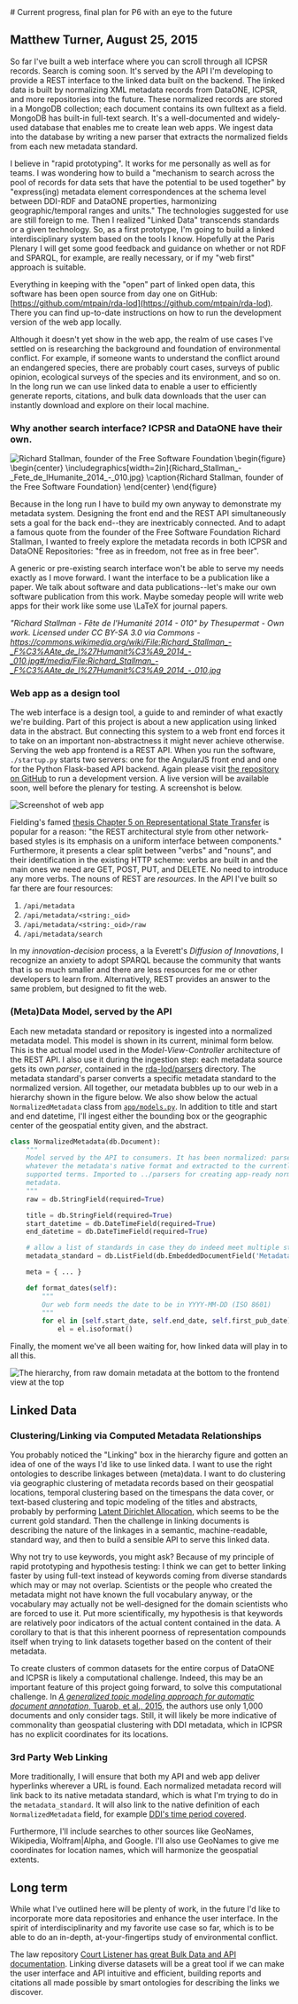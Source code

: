 <!DOCTYPE html>
<html>
<head>
<!-- Latest compiled and minified CSS -->
<link rel="stylesheet" href="https://maxcdn.bootstrapcdn.com/bootstrap/3.3.5/css/bootstrap.min.css">

<!-- Optional theme -->
<link rel="stylesheet" href="https://maxcdn.bootstrapcdn.com/bootstrap/3.3.5/css/bootstrap-theme.min.css">

</head>


<body>
<div class="container">
# Current progress, final plan for P6 with an eye to the future

## Matthew Turner, August 25, 2015


So far I've built a web interface where you can scroll through all ICPSR 
records. Search is coming soon. It's
served by the API I'm developing to provide a REST interface to the 
linked data built on the backend. The
linked data is built by normalizing XML metadata records from DataONE,
ICPSR, and more repositories into the future. These normalized records are
stored in a MongoDB collection; each document contains its own fulltext as a
field. MongoDB has built-in full-text search. It's a well-documented and
widely-used database that enables me to create
lean web apps. We ingest data into the database by writing a new parser
that extracts the normalized fields from each new metadata standard.

I believe in "rapid prototyping". It works for me personally as well as for teams. 
I was wondering how to build a "mechanism to search across the pool of 
records for data sets that have the potential to be used together" by
"express(ing) metadata element correspondences at the schema level
between DDI-RDF and DataONE properties, harmonizing
geographic/temporal ranges and units." The technologies
suggested for use are still foreign to me.  Then I realized "Linked Data"
transcends standards or a given technology. So, as a first prototype, 
I'm going to build a linked interdisciplinary system based on the tools I know. 
Hopefully at the Paris Plenary I will get some good feedback and guidance on
whether or not RDF and SPARQL, for example, are really necessary, or if my "web
first" approach is suitable.

Everything in keeping with the "open" part of linked open data, this software
has been open source from day one on GitHub: 
[https://github.com/mtpain/rda-lod](https://github.com/mtpain/rda-lod). 
There you can find up-to-date instructions on how to run the development 
version of the web app locally. 

Although it doesn't yet show in the web app, the realm of use cases I've settled
on is researching the background and foundation of environmental conflict. For
example, if someone wants to understand the conflict around an endangered
species, there are probably court cases, surveys of public opinion, ecological
surveys of the species and its environment, and so on. In the long run we can
use linked data to enable a user to efficiently generate reports, citations, and
bulk data downloads that the user can instantly download and explore on their
local machine.


### Why another search interface? ICPSR and DataONE have their own.

<div class="row">
<img align="left" id="stallman" src="Richard_Stallman_-_Fete_de_lHumanite_2014_-_010.jpg" alt="Richard
Stallman, founder of the Free Software Foundation"/>
\begin{figure}
\begin{center}
\includegraphics[width=2in]{Richard_Stallman_-_Fete_de_lHumanite_2014_-_010.jpg}
\caption{Richard Stallman, founder of the Free Software Foundation}
\end{center}
\end{figure}

Because in the long run I have to
build my own anyway to demonstrate my metadata system. Designing the front end
and the REST API simultaneously sets a goal for the back end--they are 
inextricably connected.
And to adapt a famous quote from the founder
of the Free Software Foundation Richard Stallman, 
I wanted to freely explore the metadata records in both ICPSR and DataONE
Repositories: "free as in freedom, not free as in free beer". 

A generic or pre-existing search interface won't
be able to serve my needs exactly as I move forward. 
I want the interface to be a publication like
a paper. We talk about software and data publications--let's make our own 
software publication from this work. 
Maybe someday people will write web apps for their work like some use
\LaTeX  for journal papers. 


<p id="stallman-citation">
<em>
"Richard Stallman -
Fête de l'Humanité 2014 - 010" by Thesupermat - Own work. Licensed under CC
BY-SA 3.0 via Commons -
<a
href="https://commons.wikimedia.org/wiki/File:Richard_Stallman_-_F%C3%AAte_de_l%27Humanit%C3%A9_2014_-_010.jpg#/media/File:Richard_Stallman_-_F%C3%AAte_de_l%27Humanit%C3%A9_2014_-_010.jpg">https://commons.wikimedia.org/wiki/File:Richard_Stallman_-_F%C3%AAte_de_l%27Humanit%C3%A9_2014_-_010.jpg#/media/File:Richard_Stallman_-_F%C3%AAte_de_l%27Humanit%C3%A9_2014_-_010.jpg</a>
</em>
</p>
</div>

### Web app as a design tool

The web interface is a design tool, a guide to and reminder of what exactly 
we're building. Part of this project is
about a new application using linked data in the abstract. But connecting
this system to a web front end forces it to take on an important
non-abstractness it might never achieve otherwise. Serving the web app frontend
is a REST API. When you run the software, `./startup.py` starts two servers: 
one for the AngularJS front end and one for the Python Flask-based API backend.
Again please visit [the repository on GitHub](https://github.com/mtpain/rda-lod) 
to run a development version. A live version will be available soon, well 
before the plenary for testing. A screenshot is below.

![Screenshot of web
app](flip_yo_lidd_screenshot.png)

Fielding's famed [thesis Chapter 5 on
Representational State
Transfer](https://www.ics.uci.edu/~fielding/pubs/dissertation/rest_arch_style.htm)
is popular for a reason: "the REST architectural style from other network-based
styles is its emphasis on a uniform interface between components." Furthermore,
it presents a clear split between "verbs" and "nouns", and their identification
in the existing HTTP scheme: verbs are built in and the main ones we need are
GET, POST, PUT, and DELETE. No need to introduce any more verbs. The nouns of
REST are _resources_. In the API I've built so far there are four resources:

1. `/api/metadata`
1. `/api/metadata/<string:_oid>`
1. `/api/metadata/<string:_oid>/raw`
1. `/api/metadata/search`

In my _innovation-decision_ process, a la Everett's _Diffusion of Innovations_, 
I recognize an anxiety to adopt SPARQL
because the community that wants that is so much smaller and there are less
resources for me or other developers to learn from. Alternatively, REST 
provides an answer to the same problem, but designed to fit the web.

### (Meta)Data Model, served by the API

Each new metadata standard or repository is ingested into a normalized metadata
model. This model is shown in its current, minimal form below.  This is the
actual model used in the _Model-View-Controller_ architecture of the REST API. I
also use it during the ingestion step: each metadata source gets its own
_parser_, contained in the 
[rda-lod/parsers](https://github.com/mtpain/rda-lod/tree/master/parsers)
directory. The metadata standard's parser converts a specific metadata standard
to the normalized version. All together, our metadata bubbles up to our web
in a hierarchy shown in the figure below. We also show below the actual
`NormalizedMetadata` class from
[`app/models.py`](https://github.com/mtpain/rda-lod/blob/master/app/models.py).
In addition to title and start and end datetime, I'll ingest either the 
bounding box or the geographic center of the geospatial entity given, and the
abstract.


```python
class NormalizedMetadata(db.Document):
    """
    Model served by the API to consumers. It has been normalized: parsed from
    whatever the metadata's native format and extracted to the currently
    supported terms. Imported to ../parsers for creating app-ready normalized
    metadata.
    """
    raw = db.StringField(required=True)

    title = db.StringField(required=True)
    start_datetime = db.DateTimeField(required=True)
    end_datetime = db.DateTimeField(required=True)

    # allow a list of standards in case they do indeed meet multiple standards
    metadata_standard = db.ListField(db.EmbeddedDocumentField('MetadataStandard'))

    meta = { ... }

    def format_dates(self):
        """
        Our web form needs the date to be in YYYY-MM-DD (ISO 8601)
        """
        for el in [self.start_date, self.end_date, self.first_pub_date]:
            el = el.isoformat()
```

Finally, the moment we've all been waiting for, how linked data will play in to
all this.

![The hierarchy, from raw domain metadata at the bottom to the frontend view at
the top](lidd-hierarchy.png)


## Linked Data

### Clustering/Linking via Computed Metadata Relationships

You probably noticed the "Linking" box in the hierarchy figure and gotten an idea
of one of the ways I'd like to use linked data. I want to use the right
ontologies to describe linkages between (meta)data. 
I want to do clustering via geographic clustering of metadata records 
based on their geospatial locations, temporal clustering based on 
the timespans the data cover, or text-based clustering and topic modeling
of the titles and abstracts, probably by performing 
[Latent Dirichlet
Allocation](https://en.wikipedia.org/wiki/Latent_Dirichlet_allocation), which
seems to be the current gold standard. 
Then the challenge in linking documents is
describing the nature of the linkages in a semantic, machine-readable,
standard way, and then to build a sensible API to serve this linked data.

Why not try to use keywords, you might ask? 
Because of my principle of rapid prototyping and hypothesis testing: 
I think we can get to better 
linking faster by using full-text instead of keywords coming from diverse
standards which may or may not overlap. Scientists or the people who created the
metadata might not have known the full vocabulary anyway, or the vocabulary may
actually not be well-designed for the domain scientists who are forced to use
it. Put more scientifically, my hypothesis is that keywords are relatively poor
indicators of the actual content contained in the data. A corollary to that is
that this inherent poorness of representation compounds itself when trying to
link datasets together based on the content of their metadata.

To create clusters of common datasets for the entire corpus of DataONE and 
ICPSR is likely a computational challenge. Indeed, this may be an important
feature of this project going forward, to solve this computational challenge.
In [_A generalized topic modeling approach for automatic document annotation_, 
Tuarob, et al., 2015](http://www.personal.psu.edu/szt5115/publications/2015_IJDL_Annotation.pdf), the authors use only 1,000 documents and only consider
tags.  Still, it will likely be more indicative of commonality 
than geospatial clustering with DDI metadata, which in ICPSR has no 
explicit coordinates for its locations.


### 3rd Party Web Linking

More traditionally, I will ensure that both my API and web app deliver
hyperlinks wherever a URL is found. Each normalized metadata record will link
back to its native metadata standard, which is what I'm trying to do in the 
`metadata_standard`.  It will also link to the native definition of each
`NormalizedMetadata` field, for example 
[DDI's time period
covered](http://www.ddialliance.org/Specification/DDI-Codebook/2.5/XMLSchema/field_level_documentation_files/schemas/codebook_xsd/elements/timePrd.html#a4).

Furthermore, I'll include searches to other sources like GeoNames, Wikipedia,
Wolfram|Alpha, and Google. I'll also use GeoNames to give me coordinates for
location names, which will harmonize the geospatial extents.

## Long term

While what I've outlined here will be plenty of work, in the future I'd like to
incorporate more data repositories and enhance the user interface. 
In the spirit of interdisciplinarity and
my favorite use case so far, which is to be able to do an in-depth,
at-your-fingertips study of environmental conflict.  

The law repository [Court Listener has great Bulk Data and API
documentation](https://www.courtlistener.com/api/). Linking diverse datasets
will be a great tool if we can make the user interface and API intuitive and
efficient, building reports and citations all made possible by smart ontologies
for describing the links we discover.

</div>
</body>
</html>
